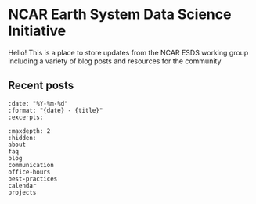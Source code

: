 # NCAR Earth System Data Science Initiative

Hello! This is a place to store updates from the NCAR ESDS working group
including a variety of blog posts and resources for the community

## Recent posts

```{postlist}
:date: "%Y-%m-%d"
:format: "{date} - {title}"
:excerpts:
```

```{toctree}
:maxdepth: 2
:hidden:
about
faq
blog
communication
office-hours
best-practices
calendar
projects
```
